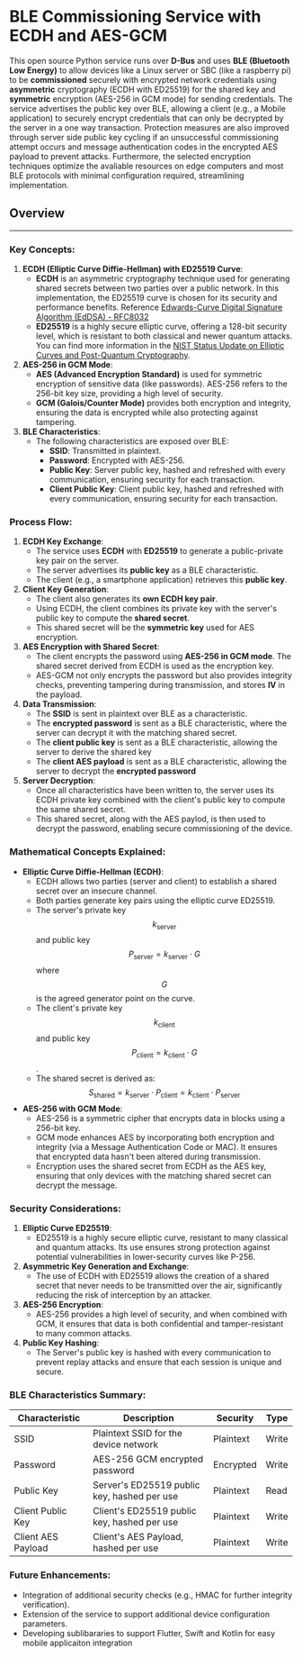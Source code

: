 # **BLE Commissioning Service with ECDH and AES-GCM**

This open source Python service runs over **D-Bus** and uses **BLE (Bluetooth Low Energy)** to allow devices like a Linux server or SBC (like a raspberry pi) to be **commissioned** securely with encrypted network credentials using **asymmetric** cryptography (ECDH with ED25519) for the shared key and **symmetric** encryption (AES-256 in GCM mode) for sending credentials. The service advertises the public key over BLE, allowing a client (e.g., a Mobile application) to securely encrypt credentials that can only be decrypted by the server in a one way transaction. Protection measures are also improved through server side public key cycling if an unsuccessful commissioning attempt occurs and message authentication codes in the encrypted AES payload to prevent attacks. Furthermore, the selected encryption techniques optimize the avaliable resources on edge computers and most BLE protocols with minimal configuration required, streamlining implementation.

## Overview
--------

### Key Concepts:

1.  **ECDH (Elliptic Curve Diffie-Hellman) with ED25519 Curve**:
    -   **ECDH** is an asymmetric cryptography technique used for generating shared secrets between two parties over a public network. In this implementation, the ED25519 curve is chosen for its security and performance benefits. Reference [Edwards-Curve Digital Signature Algorithm (EdDSA) - RFC8032][2]
    -   **ED25519** is a highly secure elliptic curve, offering a 128-bit security level, which is resistant to both classical and newer quantum attacks. You can find more information in the [NIST Status Update on Elliptic Curves and Post-Quantum Cryptography][1].
2.  **AES-256 in GCM Mode**:
    -   **AES (Advanced Encryption Standard)** is used for symmetric encryption of sensitive data (like passwords). AES-256 refers to the 256-bit key size, providing a high level of security.
    -   **GCM (Galois/Counter Mode)** provides both encryption and integrity, ensuring the data is encrypted while also protecting against tampering.
3.  **BLE Characteristics**:
    -   The following characteristics are exposed over BLE:
        -   **SSID**: Transmitted in plaintext.
        -   **Password**: Encrypted with AES-256.
        -   **Public Key**: Server public key, hashed and refreshed with every communication, ensuring security for each transaction.
        -   **Client Public Key**: Client public key, hashed and refreshed with every communication, ensuring security for each transaction.

### Process Flow:
1.  **ECDH Key Exchange**:
    -   The service uses **ECDH** with **ED25519** to generate a public-private key pair on the server.
    -   The server advertises its **public key** as a BLE characteristic.
    -   The client (e.g., a smartphone application) retrieves this **public key**.
2.  **Client Key Generation**:
    -   The client also generates its **own ECDH key pair**.
    -   Using ECDH, the client combines its private key with the server's public key to compute the **shared secret**.
    -   This shared secret will be the **symmetric key** used for AES encryption.
3.  **AES Encryption with Shared Secret**:
    -   The client encrypts the password using **AES-256 in GCM mode**. The shared secret derived from ECDH is used as the encryption key.
    -   AES-GCM not only encrypts the password but also provides integrity checks, preventing tampering during transmission, and stores **IV** in the payload.
4.  **Data Transmission**:
    -   The **SSID** is sent in plaintext over BLE as a characteristic.
    -   The **encrypted password** is sent as a BLE characteristic, where the server can decrypt it with the matching shared secret.
    -   The **client public key** is sent as a BLE characteristic, allowing the server to derive the shared key
    -   The **client AES payload** is sent as a BLE characteristic, allowing the server to decrypt the **encrypted password**
5.  **Server Decryption**:
    -   Once all characteristics have been written to, the server uses its ECDH private key combined with the client's public key to compute the same shared secret.
    -   This shared secret, along with the AES paylod, is then used to decrypt the password, enabling secure commissioning of the device.

### Mathematical Concepts Explained:
-   **Elliptic Curve Diffie-Hellman (ECDH)**:
    -   ECDH allows two parties (server and client) to establish a shared secret over an insecure channel.
    -   Both parties generate key pairs using the elliptic curve ED25519.
    -   The server's private key $$k_{\text{server}}$$ and public key $$P_{\text{server}} = k_{\text{server}} \cdot G$$ where $$G$$ is the agreed generator point on the curve.
    -   The client's private key $$k_{\text{client}}$$ and public key $$P_{\text{client}} = k_{\text{client}} \cdot G$$.
    -   The shared secret is derived as: $$S_{\text{shared}} = k_{\text{server}} \cdot P_{\text{client}} = k_{\text{client}} \cdot P_{\text{server}}$$
-   **AES-256 with GCM Mode**:
    -   AES-256 is a symmetric cipher that encrypts data in blocks using a 256-bit key.
    -   GCM mode enhances AES by incorporating both encryption and integrity (via a Message Authentication Code or MAC). It ensures that encrypted data hasn't been altered during transmission.
    -   Encryption uses the shared secret from ECDH as the AES key, ensuring that only devices with the matching shared secret can decrypt the message.

### Security Considerations:
1.  **Elliptic Curve ED25519**:
    -   ED25519 is a highly secure elliptic curve, resistant to many classical and quantum attacks. Its use ensures strong protection against potential vulnerabilities in lower-security curves like P-256.
2.  **Asymmetric Key Generation and Exchange**:
    -   The use of ECDH with ED25519 allows the creation of a shared secret that never needs to be transmitted over the air, significantly reducing the risk of interception by an attacker.
3.  **AES-256 Encryption**:
    -   AES-256 provides a high level of security, and when combined with GCM, it ensures that data is both confidential and tamper-resistant to many common attacks.
4.  **Public Key Hashing**:
    -   The Server's public key is hashed with every communication to prevent replay attacks and ensure that each session is unique and secure.

### BLE Characteristics Summary:

| Characteristic | Description | Security | Type |
| --- | --- | --- | --- |
| SSID | Plaintext SSID for the device network | Plaintext | Write |
| Password | AES-256 GCM encrypted password | Encrypted | Write |
| Public Key | Server's ED25519 public key, hashed per use | Plaintext | Read |
| Client Public Key | Client's ED25519 public key, hashed per use | Plaintext | Write |
| Client AES Payload | Client's AES Payload, hashed per use | Plaintext | Write |
### Future Enhancements:

-   Integration of additional security checks (e.g., HMAC for further integrity verification).
-   Extension of the service to support additional device configuration parameters.
-   Developing sublibararies to support Flutter, Swift and Kotlin for easy mobile applicaiton integration

[1]: https://csrc.nist.gov/CSRC/media/Presentations/NIST-Status-Update-on-Elliptic-Curves-and-Post-Qua/images-media/moody-dustin-threshold-crypto-workshop-March-2019.pdf
[2]: https://www.rfc-editor.org/rfc/rfc8032

